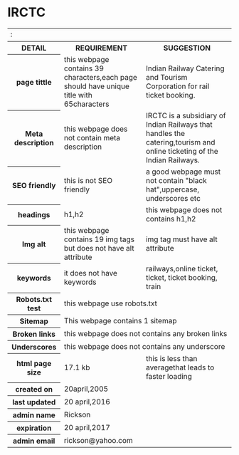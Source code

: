 # IRCTC
<html>
<table >
<tr>
<th colspan="3"><marquee direction="right">IRCTC</marquee></th>
</tr><tr>
<th>DETAIL</th>
<th>REQUIREMENT</th>
<th>SUGGESTION</th>
</tr>
<tr>
<th>page tittle</th>
<td>this webpage contains 39 characters,each page should have unique title with 65characters</td>
<td>Indian Railway Catering and Tourism Corporation for rail ticket booking.</td>
</tr>
<tr>
<th>Meta description</th>
<td>this webpage does not contain meta description</td>
<td>IRCTC is a subsidiary of Indian Railways that handles the catering,tourism and online ticketing of the Indian Railways.</td>
</tr>
<tr>
<th>SEO friendly</th>
<td>this is not SEO friendly</td>
<td>a good webpage must not contain "black hat",uppercase, underscores etc</td>
</tr>
<tr>
<th>headings</th>
<td>h1,h2</td>
<td>this webpage does not contains h1,h2</td>
</tr>
<tr>
<th>Img alt</th>
<td>this webpage contains 19 img tags but does not have alt attribute</td>
<td>img tag must have alt attribute</td>
</tr>
<tr>
<th>keywords</th>
<td>it does not have keywords</td>
<td>railways,online ticket, ticket, ticket booking, train</td>
</tr>
<tr>
<th>Robots.txt test</th>
<td colspan="2">this webpage use robots.txt</td>
</tr>
<tr>
<th>Sitemap</th>
<td colspan="2">This webpage contains 1 sitemap</td>
</tr>
<tr>
<th>Broken links</th>
<td colspan="2">this webpage does not contains any broken links</td>
</tr>
<tr>
<th>Underscores</th>
<td colspan="2">this webpage does not contains any underscore</td>
</tr>
<tr>
<th>html page size</th>
<td>17.1 kb</td>
<td>this is less than averagethat leads to faster loading</td>
</tr>
<tr>
<th>created on</th>
<td colspan="2">20april,2005</td>
</tr>
<tr>
<th>last updated</th>
<td colspan="2">20 april,2016</td>
</tr>
<tr>
<th>admin name</th>
<td colspan="2">Rickson</td>
</tr>
<tr>
<th>expiration</th>
<td colspan="2">20 april,2017</td>
</tr>
<tr>
<th>admin email</th>
<td colspan="2">rickson@yahoo.com</td>
</tr>
</table>
</html>
